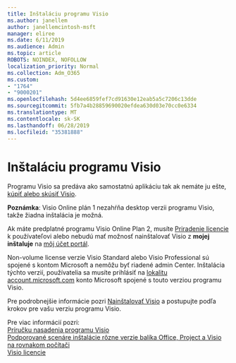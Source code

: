 ```yaml
---
title: Inštaláciu programu Visio
ms.author: janellem
author: janellemcintosh-msft
manager: eliree
ms.date: 6/11/2019
ms.audience: Admin
ms.topic: article
ROBOTS: NOINDEX, NOFOLLOW
localization_priority: Normal
ms.collection: Adm_O365
ms.custom:
- "1764"
- "9000201"
ms.openlocfilehash: 5d4ee6859fef7cd91630e12eab5a5c7206c13dde
ms.sourcegitcommit: 5fb7a4b28859690020efdea630d03e70cc0e6334
ms.translationtype: MT
ms.contentlocale: sk-SK
ms.lasthandoff: 06/28/2019
ms.locfileid: "35381888"
---
```

# <a name="install-visio"></a>Inštaláciu programu Visio

Programu Visio sa predáva ako samostatnú aplikáciu tak ak nemáte ju ešte, [kúpiť alebo skúsiť Visio](https://products.office.com/visio). 

**Poznámka**: Visio Online plán 1 nezahŕňa desktop verzii programu Visio, takže žiadna inštalácia je možná.

Ak máte predplatné programu Visio Online Plan 2, musíte [Priradenie licencie](https://docs.microsoft.com/office365/admin/subscriptions-and-billing/assign-licenses-to-users?wt.mc_id=OfficeAdm_ClientDIA_Alchemy1764) k používateľovi alebo nebudú mať možnosť nainštalovať Visio z **mojej inštaluje** na [môj účet portál](https://portal.office.com/account#installs). 

Non-volume license verzie Visio Standard alebo Visio Professional sú spojené s kontom Microsoft a nemôžu byť riadené admin Center. Inštalácia týchto verzií, používatelia sa musíte prihlásiť na [lokalitu account.microsoft.com](https://account.microsoft.com) konto Microsoft spojené s touto verziou programu Visio.

Pre podrobnejšie informácie pozri [Nainštalovať Visio](https://support.office.com/article/f98f21e3-aa02-4827-9167-ddab5b025710?wt.mc_id=OfficeAdm_ClientDIA_Alchemy1764) a postupujte podľa krokov pre vašu verziu programu Visio.

Pre viac informácií pozri:<br>
[Príručku nasadenia programu Visio](https://docs.microsoft.com/deployoffice/deployment-guide-for-visio)<br>
[Podporované scenáre inštalácie rôzne verzie balíka Office, Project a Visio na rovnakom počítači](https://docs.microsoft.com/deployoffice/install-different-office-visio-and-project-versions-on-the-same-computer)<br>
[Visio licencie](https://products.office.com/visio/microsoft-visio-volume-licensing-visio-for-multiple-users)